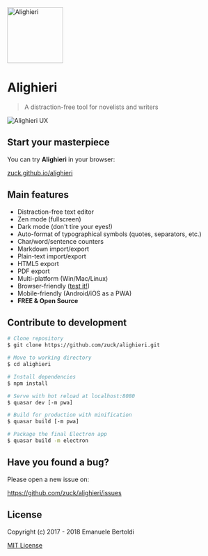 <img src="https://cdn.jsdelivr.net/gh/zuck/alighieri@HEAD/art/logo.svg" alt="Alighieri" width="128"/>

# Alighieri

> A distraction-free tool for novelists and writers

![Alighieri UX](https://cdn.jsdelivr.net/gh/zuck/alighieri@HEAD/art/screenshot.png)

## Start your masterpiece

You can try **Alighieri** in your browser:

[zuck.github.io/alighieri](https://zuck.github.io/alighieri)

## Main features

- Distraction-free text editor
- Zen mode (fullscreen)
- Dark mode (don't tire your eyes!)
- Auto-format of typographical symbols (quotes, separators, etc.)
- Char/word/sentence counters
- Markdown import/export
- Plain-text import/export
- HTML5 export
- PDF export
- Multi-platform (Win/Mac/Linux)
- Browser-friendly ([test it!](https://zuck.github.io/alighieri/))
- Mobile-friendly (Android/iOS as a PWA)
- **FREE & Open Source**

## Contribute to development

```bash
# Clone repository
$ git clone https://github.com/zuck/alighieri.git

# Move to working directory
$ cd alighieri

# Install dependencies
$ npm install

# Serve with hot reload at localhost:8080
$ quasar dev [-m pwa]

# Build for production with minification
$ quasar build [-m pwa]

# Package the final Electron app
$ quasar build -m electron
```

## Have you found a bug?

Please open a new issue on:

https://github.com/zuck/alighieri/issues

## License

Copyright (c) 2017 - 2018 Emanuele Bertoldi

[MIT License](http://en.wikipedia.org/wiki/MIT_License)
